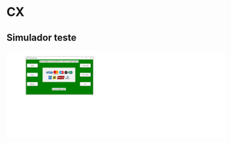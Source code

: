 # CX
## Simulador teste 

![Imagem](https://github.com/Sayonnara/CX/blob/main/Imagem-Simulador.png)
